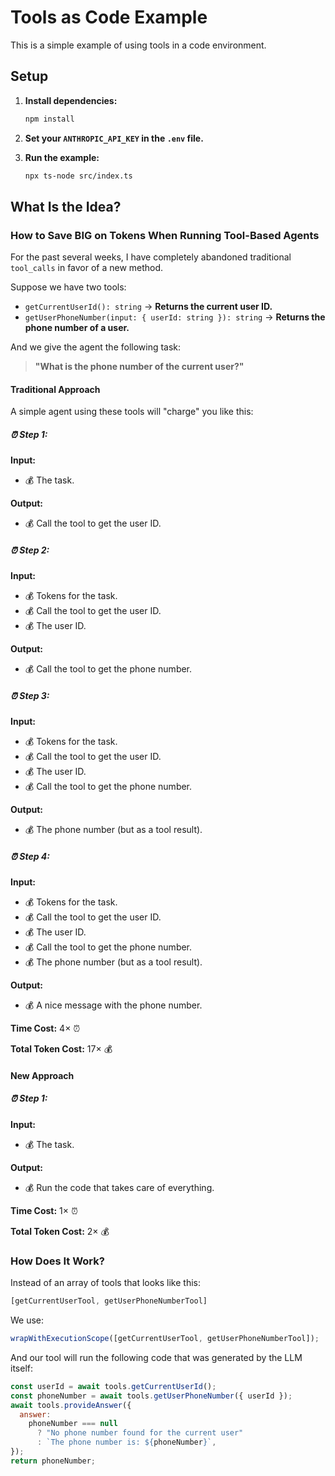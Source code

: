 
# Tools as Code Example

This is a simple example of using tools in a code environment.

## Setup

1. **Install dependencies:**

   ```bash
   npm install
   ```

2. **Set your `ANTHROPIC_API_KEY` in the `.env` file.**

3. **Run the example:**

   ```bash
   npx ts-node src/index.ts
   ```

## What Is the Idea?

### How to Save BIG on Tokens When Running Tool-Based Agents

For the past several weeks, I have completely abandoned traditional `tool_calls` in favor of a new method.

Suppose we have two tools:

- `getCurrentUserId(): string` &rarr; **Returns the current user ID.**
- `getUserPhoneNumber(input: { userId: string }): string` &rarr; **Returns the phone number of a user.**

And we give the agent the following task:

> **"What is the phone number of the current user?"**

#### Traditional Approach

A simple agent using these tools will "charge" you like this:

##### ⏰ Step 1:

**Input:**

- 💰 The task.

**Output:**

- 💰 Call the tool to get the user ID.

##### ⏰ Step 2:

**Input:**

- 💰 Tokens for the task.
- 💰 Call the tool to get the user ID.
- 💰 The user ID.

**Output:**

- 💰 Call the tool to get the phone number.

##### ⏰ Step 3:

**Input:**

- 💰 Tokens for the task.
- 💰 Call the tool to get the user ID.
- 💰 The user ID.
- 💰 Call the tool to get the phone number.

**Output:**

- 💰 The phone number (but as a tool result).

##### ⏰ Step 4:

**Input:**

- 💰 Tokens for the task.
- 💰 Call the tool to get the user ID.
- 💰 The user ID.
- 💰 Call the tool to get the phone number.
- 💰 The phone number (but as a tool result).

**Output:**

- 💰 A nice message with the phone number.

**Time Cost:** 4× ⏰

**Total Token Cost:** 17× 💰

#### New Approach

##### ⏰ Step 1:

**Input:**

- 💰 The task.

**Output:**

- 💰 Run the code that takes care of everything.

**Time Cost:** 1× ⏰

**Total Token Cost:** 2× 💰

### How Does It Work?

Instead of an array of tools that looks like this:

```javascript
[getCurrentUserTool, getUserPhoneNumberTool]
```

We use:

```javascript
wrapWithExecutionScope([getCurrentUserTool, getUserPhoneNumberTool]);
```

And our tool will run the following code that was generated by the LLM itself:

```javascript
const userId = await tools.getCurrentUserId();
const phoneNumber = await tools.getUserPhoneNumber({ userId });
await tools.provideAnswer({
  answer:
    phoneNumber === null
      ? "No phone number found for the current user"
      : `The phone number is: ${phoneNumber}`,
});
return phoneNumber;
```
